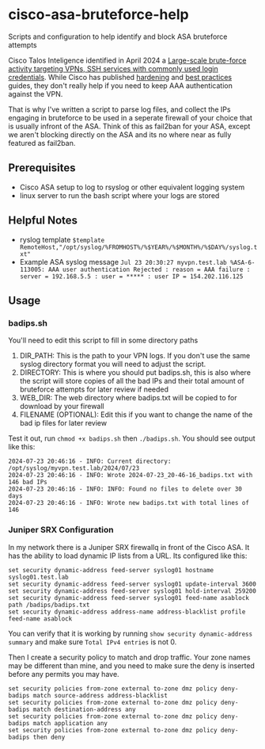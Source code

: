 # cisco-asa-bruteforce-help
Scripts and configuration to help identify and block ASA bruteforce attempts

Cisco Talos Inteligence identified in April 2024 a [Large-scale brute-force activity targeting VPNs, SSH services with commonly used login credentials](https://blog.talosintelligence.com/large-scale-brute-force-activity-targeting-vpns-ssh-services-with-commonly-used-login-credentials/). While Cisco has published [hardening](https://www.cisco.com/c/en/us/support/docs/security/secure-client/221880-implement-hardening-measures-for-secure.html) and [best practices](https://www.cisco.com/c/en/us/support/docs/security/secure-firewall-threat-defense/221806-password-spray-attacks-impacting-custome.html) guides, they don't really help if you need to keep AAA authentication against the VPN.

That is why I've written a script to parse log files, and collect the IPs engaging in bruteforce to be used in a seperate firewall of your choice that is usually infront of the ASA. Think of this as fail2ban for your ASA, except we aren't blocking directly on the ASA and its no where near as fully featured as fail2ban.
## Prerequisites
- Cisco ASA setup to log to rsyslog or other equivalent logging system
- linux server to run the bash script where your logs are stored

## Helpful Notes
- ryslog template `$template RemoteHost,"/opt/syslog/%FROMHOST%/%$YEAR%/%$MONTH%/%$DAY%/syslog.txt"`
- Example ASA syslog message `Jul 23 20:30:27 myvpn.test.lab %ASA-6-113005: AAA user authentication Rejected : reason = AAA failure : server = 192.168.5.5 : user = ***** : user IP = 154.202.116.125`

## Usage
### badips.sh
You'll need to edit this script to fill in some directory paths
1. DIR_PATH: This is the path to your VPN logs. If you don't use the same syslog directory format you will need to adjust the script.
2. DIRECTORY: This is where you should put badips.sh, this is also where the script will store copies of all the bad IPs and their total amount of bruteforce attempts for later review if needed
3. WEB_DIR: The web directory where badips.txt will be copied to for download by your firewall
4. FILENAME (OPTIONAL): Edit this if you want to change the name of the bad ip files for later review

Test it out, run `chmod +x badips.sh` then `./badips.sh`. You should see output like this:
```
2024-07-23 20:46:16 - INFO: Current directory: /opt/syslog/myvpn.test.lab/2024/07/23
2024-07-23 20:46:16 - INFO: Wrote 2024-07-23_20-46-16_badips.txt with 146 bad IPs
2024-07-23 20:46:16 - INFO: INFO: Found no files to delete over 30 days
2024-07-23 20:46:16 - INFO: Wrote new badips.txt with total lines of 146
```

### Juniper SRX Configuration
In my network there is a Juniper SRX firewallq in front of the Cisco ASA. It has the ability to load dynamic IP lists from a URL. Its configured like this:
```
set security dynamic-address feed-server syslog01 hostname syslog01.test.lab
set security dynamic-address feed-server syslog01 update-interval 3600
set security dynamic-address feed-server syslog01 hold-interval 259200
set security dynamic-address feed-server syslog01 feed-name asablock path /badips/badips.txt
set security dynamic-address address-name address-blacklist profile feed-name asablock
```
You can verify that it is working by running `show security dynamic-address summary` and make sure `Total IPv4 entries` is not 0.

Then I create a security policy to match and drop traffic. Your zone names may be different than mine, and you need to make sure the deny is inserted before any permits you may have.
```
set security policies from-zone external to-zone dmz policy deny-badips match source-address address-blacklist
set security policies from-zone external to-zone dmz policy deny-badips match destination-address any
set security policies from-zone external to-zone dmz policy deny-badips match application any
set security policies from-zone external to-zone dmz policy deny-badips then deny
```
